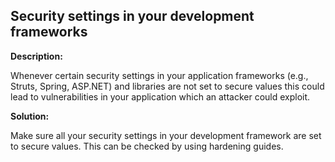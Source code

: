 
Security settings in your development frameworks
-------

**Description:**

Whenever certain security settings in your application frameworks 
(e.g., Struts, Spring, ASP.NET) and libraries are not set to secure values this could lead 
to vulnerabilities in your application which an attacker could exploit.



**Solution:**

Make sure all your security settings in your development framework are set to secure values. 
This can be checked by using hardening guides.
	
